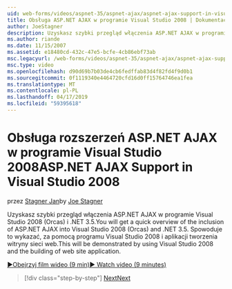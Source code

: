 ```yaml
---
uid: web-forms/videos/aspnet-35/aspnet-ajax/aspnet-ajax-support-in-visual-studio-2008
title: Obsługa ASP.NET AJAX w programie Visual Studio 2008 | Dokumentacja firmy Microsoft
author: JoeStagner
description: Uzyskasz szybki przegląd włączenia ASP.NET AJAX w programie Visual Studio 2008 (Orcas) i .NET 3.5. Spowoduje to wykazać, za pomocą programu Visual Studio...
ms.author: riande
ms.date: 11/15/2007
ms.assetid: e18480cd-432c-47e5-bcfe-4cb86ebf73ab
msc.legacyurl: /web-forms/videos/aspnet-35/aspnet-ajax/aspnet-ajax-support-in-visual-studio-2008
msc.type: video
ms.openlocfilehash: d90d69b7b03de4cb6fedffab83d4f82fd4f9d0b1
ms.sourcegitcommit: 0f1119340e4464720cfd16d0ff15764746ea1fea
ms.translationtype: MT
ms.contentlocale: pl-PL
ms.lasthandoff: 04/17/2019
ms.locfileid: "59395618"
---
```

# <a name="aspnet-ajax-support-in-visual-studio-2008"></a><span data-ttu-id="edcac-104">Obsługa rozszerzeń ASP.NET AJAX w programie Visual Studio 2008</span><span class="sxs-lookup"><span data-stu-id="edcac-104">ASP.NET AJAX Support in Visual Studio 2008</span></span>

<span data-ttu-id="edcac-105">przez [Stagner Jan](https://github.com/JoeStagner)</span><span class="sxs-lookup"><span data-stu-id="edcac-105">by [Joe Stagner](https://github.com/JoeStagner)</span></span>

<span data-ttu-id="edcac-106">Uzyskasz szybki przegląd włączenia ASP.NET AJAX w programie Visual Studio 2008 (Orcas) i .NET 3.5.</span><span class="sxs-lookup"><span data-stu-id="edcac-106">You will get a quick overview of the inclusion of ASP.NET AJAX into Visual Studio 2008 (Orcas) and .NET 3.5.</span></span> <span data-ttu-id="edcac-107">Spowoduje to wykazać, za pomocą programu Visual Studio 2008 i aplikacji tworzenia witryny sieci web.</span><span class="sxs-lookup"><span data-stu-id="edcac-107">This will be demonstrated by using Visual Studio 2008 and the building of web site application.</span></span>

[<span data-ttu-id="edcac-108">&#9654;Obejrzyj film wideo (9 min)</span><span class="sxs-lookup"><span data-stu-id="edcac-108">&#9654; Watch video (9 minutes)</span></span>](https://channel9.msdn.com/Blogs/ASP-NET-Site-Videos/aspnet-ajax-support-in-visual-studio-2008)

> [!div class="step-by-step"]
> [<span data-ttu-id="edcac-109">Next</span><span class="sxs-lookup"><span data-stu-id="edcac-109">Next</span></span>](adding-ajax-functionality-to-an-existing-aspnet-page.md)
